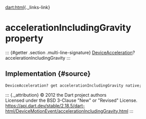 [dart:html](../../dart-html/dart-html-library){._links-link}

accelerationIncludingGravity property
=====================================

::: {#getter .section .multi-line-signature}
[DeviceAcceleration](../deviceacceleration-class)?
accelerationIncludingGravity
:::

Implementation {#source}
--------------

``` {.language-dart data-language="dart"}
DeviceAcceleration? get accelerationIncludingGravity native;
```

::: {._attribution}
© 2012 the Dart project authors\
Licensed under the BSD 3-Clause \"New\" or \"Revised\" License.\
<https://api.dart.dev/stable/2.18.5/dart-html/DeviceMotionEvent/accelerationIncludingGravity.html>
:::
